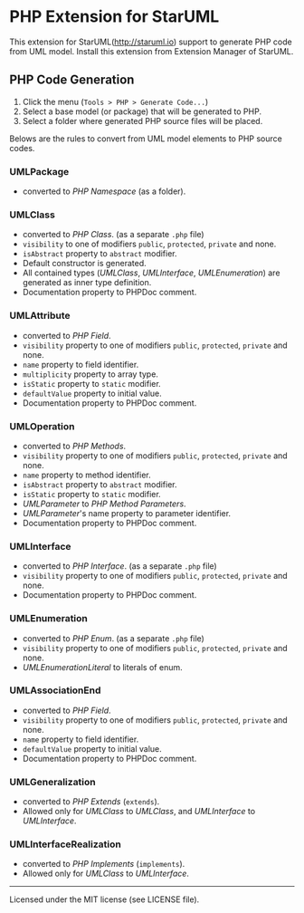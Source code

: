 PHP Extension for StarUML
==========================

This extension for StarUML(http://staruml.io) support to generate PHP code from UML model. Install this extension from Extension Manager of StarUML.

PHP Code Generation
--------------------

1. Click the menu (`Tools > PHP > Generate Code...`)
2. Select a base model (or package) that will be generated to PHP.
3. Select a folder where generated PHP source files will be placed.

Belows are the rules to convert from UML model elements to PHP source codes.

### UMLPackage

* converted to _PHP Namespace_ (as a folder).

### UMLClass

* converted to _PHP Class_. (as a separate `.php` file)
* `visibility` to one of modifiers `public`, `protected`, `private` and none.
* `isAbstract` property to `abstract` modifier.
* Default constructor is generated.
* All contained types (_UMLClass_, _UMLInterface_, _UMLEnumeration_) are generated as inner type definition.
* Documentation property to PHPDoc comment.

### UMLAttribute

* converted to _PHP Field_.
* `visibility` property to one of modifiers `public`, `protected`, `private` and none.
* `name` property to field identifier.
* `multiplicity` property to array type.
* `isStatic` property to `static` modifier.
* `defaultValue` property to initial value.
* Documentation property to PHPDoc comment.

### UMLOperation

* converted to _PHP Methods_.
* `visibility` property to one of modifiers `public`, `protected`, `private` and none.
* `name` property to method identifier.
* `isAbstract` property to `abstract` modifier.
* `isStatic` property to `static` modifier.
* _UMLParameter_ to _PHP Method Parameters_.
* _UMLParameter_'s name property to parameter identifier.
* Documentation property to PHPDoc comment.

### UMLInterface

* converted to _PHP Interface_.  (as a separate `.php` file)
* `visibility` property to one of modifiers `public`, `protected`, `private` and none.
* Documentation property to PHPDoc comment.

### UMLEnumeration

* converted to _PHP Enum_.  (as a separate `.php` file)
* `visibility` property to one of modifiers `public`, `protected`, `private` and none.
* _UMLEnumerationLiteral_ to literals of enum.

### UMLAssociationEnd

* converted to _PHP Field_.
* `visibility` property to one of modifiers `public`, `protected`, `private` and none.
* `name` property to field identifier.
* `defaultValue` property to initial value.
* Documentation property to PHPDoc comment.

### UMLGeneralization

* converted to _PHP Extends_ (`extends`).
* Allowed only for _UMLClass_ to _UMLClass_, and _UMLInterface_ to _UMLInterface_.

### UMLInterfaceRealization

* converted to _PHP Implements_ (`implements`).
* Allowed only for _UMLClass_ to _UMLInterface_.

---

Licensed under the MIT license (see LICENSE file).
